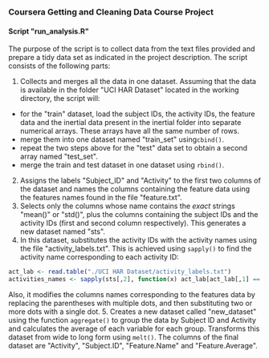 ### Coursera Getting and Cleaning Data Course Project

#### Script "run_analysis.R"

The purpose of the script is to collect data from the text files
provided and prepare a tidy data set as indicated in the
project description. The script consists of the following
parts:

1. Collects and merges all the data in one dataset. Assuming
that the data is available in the folder "UCI HAR Dataset" located in the working directory, the script will:
  * for the "train" dataset, load the subject IDs, the activity IDs, the feature data and the
   inertial data present in the inertial folder
   into separate numerical arrays. These arrays have all the same  number of rows.
  * merge them into one dataset named "train_set"
   using`cbind()`.
  * repeat the two steps above for the "test" data set to obtain a second array named "test_set".
  * merge the train and test dataset in one dataset using `rbind()`.
2. Assigns the labels "Subject_ID" and "Activity" to the first two columns of the dataset and names the columns containing the feature data using the features names found in the file "feature.txt".
3. Selects only the columns whose name contains the _exact_ strings "mean()" or "std()", plus the columns containing the subject IDs and the activity IDs (first and second column respectively). This generates a new dataset named "sts".
4. In this dataset, substitutes the activity IDs with the activity names using the file "activity_labels.txt". This is achieved using `sapply()` to find the activity name corresponding to each activity ID:
```R
act_lab <- read.table("./UCI HAR Dataset/activity_labels.txt")
activities_names <- sapply(sts[,2], function(x) act_lab[act_lab[,1] == x, 2])
```

  Also, it modifies the columns names corresponding to the features data by replacing the parentheses with multiple dots, and then substituting two or more dots with a single dot.
5. Creates a new dataset called "new_dataset" using the function `aggregate()` to group the data by Subject ID and Activity and calculates the average of each variable for each group. Transforms this dataset from wide to long form using `melt()`. The columns of the final dataset are "Activity", "Subject.ID", "Feature.Name" and "Feature.Average".
